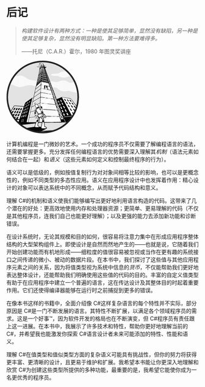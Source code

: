 # 后记

> *构建软件设计有两种方式：一种是使其足够简单，显然没有缺陷，另一种是使其足够复杂，显然没有明显缺陷。第一种方法要难得多。*
> 
> ——托尼（C.A.R.）霍尔，1980 年图灵奖讲座

![](img/opener-img.png)

计算机编程是一门微妙的艺术。一个成功的程序员不仅需要了解编程语言的语法，还需要掌握更多。充分发挥任何编程语言的优势需要深入理解其*机制*（语法元素如何结合在一起）和*语义*（这些元素如何定义和控制最终程序的行为）。

语义可以是低级的，例如按值复制行为对对象间相等比较的影响，也可以是更概念性的，例如不同类型的多态性应用。语义在应用程序设计中也发挥着作用：精心设计的对象可以表达系统中的不同概念，从而赋予代码结构和意义。

理解 C#的机制和语义使我们能够编写出更好地利用语言构造的代码。这带来了几个潜在的好处：更高效地使用内存和处理器资源；更简单、更易理解的代码（不仅是其他程序员，连我们自己也能更好理解）；以及更强的能力去添加新功能和诊断错误。

在设计系统时，无论其规模和目的如何，很容易将注意力集中在形成应用程序整体结构的大型架构组件上。即使设计是自然而然地产生的——也就是说，它随着我们开始创建功能而有机地形成——细粒度的值很容易被忽视或当作在更有趣的系统接口之间传递的微小、被动的数据片段。在本书中，我们探讨了这些值与其他应用程序元素之间的关系，因为将值类型视为系统中信息的*货币*，不仅能帮助我们更好地表达整体设计，还能帮助我们明确使用这些值的代码的目的。丰富的自定义值类型有助于在应用程序中建立一个普遍的语言，这在传达设计及其整体目的时起着重要作用。它们还使得编译器能够在运行时之前捕捉到更多的错误。

在像本书这样的书籍中，全面介绍像 C#这样复杂语言的每个特性并不实际，部分原因是 C#是一门不断发展的语言。其特性不断扩展，以满足各个领域程序员的需求。这是一个好事™，因为软件开发的格局也在不断演变，但 C#程序员有责任跟上这一进展。在本书中，我展示了许多技术和特性，帮助你更好地理解当前的 C#，并希望我也能激发你探索 C#语言设计者未来可能添加的特性、性能和语义。

理解 C#在值类型和值似类型方面的复杂语义可能具有挑战性，但你的努力将获得更丰富、更清晰的设计，且更易于维护和扩展。我希望本书能让你更深入地理解和欣赏 C#为创建这些类型所提供的多种功能，最重要的是，我希望它能使你成为一名更优秀的程序员。

